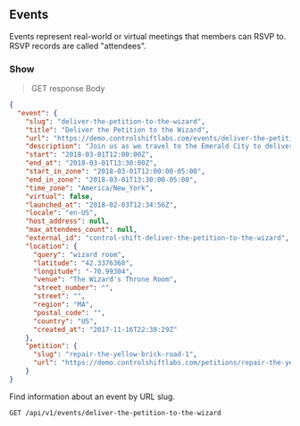 ## Events

Events represent real-world or virtual meetings that members can RSVP to. RSVP records are called "attendees".

### Show

> GET response Body

```json
{
  "event": {
    "slug": "deliver-the-petition-to-the-wizard",
    "title": "Deliver the Petition to the Wizard",
    "url": "https://demo.controlshiftlabs.com/events/deliver-the-petition-to-the-wizard",
    "description": "Join us as we travel to the Emerald City to deliver our petition to the Wizard.",
    "start": "2018-03-01T12:00:00Z",
    "end_at": "2018-03-01T13:30:00Z",
    "start_in_zone": "2018-03-01T12:00:00-05:00",
    "end_in_zone": "2018-03-01T13:30:00-05:00",
    "time_zone": "America/New_York",
    "virtual": false,
    "launched_at": "2018-02-03T12:34:56Z",
    "locale": "en-US",
    "host_address": null,
    "max_attendees_count": null,
    "external_id": "control-shift-deliver-the-petition-to-the-wizard",
    "location": {
      "query": "wizard room",
      "latitude": "42.3376368",
      "longitude": "-70.99304",
      "venue": "The Wizard's Throne Room",
      "street_number": "",
      "street": "",
      "region": "MA",
      "postal_code": "",
      "country": "US",
      "created_at": "2017-11-16T22:38:29Z"
    },
    "petition": {
      "slug": "repair-the-yellow-brick-road-1",
      "url": "https://demo.controlshiftlabs.com/petitions/repair-the-yellow-brick-road-1"
    }
}
```

Find information about an event by URL slug.

`GET /api/v1/events/deliver-the-petition-to-the-wizard`
